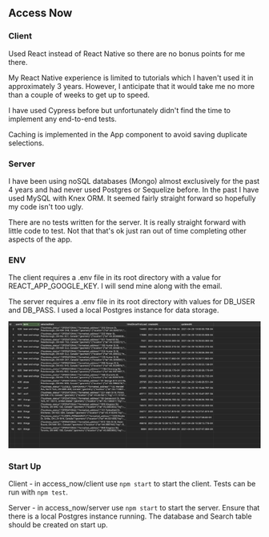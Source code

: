 ## Access Now

### Client

Used React instead of React Native so there are no bonus points for me there.

My React Native experience is limited to tutorials which I haven't used it in approximately 3 years. However, I
anticipate that it would take me no more than a couple of weeks to get up to speed.

I have used Cypress before but unfortunately didn't find the time to implement any end-to-end tests.

Caching is implemented in the App component to avoid saving duplicate selections.

### Server

I have been using noSQL databases (Mongo) almost exclusively for the past 4 years and had never used Postgres or
Sequelize before. In the past I have used MySQL with Knex ORM. It seemed fairly straight forward so hopefully my code
isn't too ugly.

There are no tests written for the server. It is really straight forward with little code to test. Not that that's ok
just ran out of time completing other aspects of the app.

### ENV

The client requires a .env file in its root directory with a value for REACT_APP_GOOGLE_KEY. I will send mine along with
the email.

The server requires a .env file in its root directory with values for DB_USER and DB_PASS. I used a local Postgres
instance for data storage.

![DB Image](db_image.png)

### Start Up

Client - in access_now/client use `npm start` to start the client. Tests can be run with `npm test`.

Server - in access_now/server use `npm start` to start the server. Ensure that there is a local Postgres instance
running. The database and Search table should be created on start up.